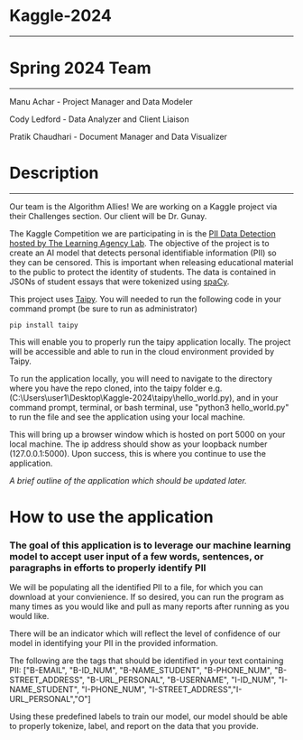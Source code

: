 # Kaggle-2024
---
# Spring 2024 Team
---
Manu Achar - Project Manager and Data Modeler

Cody Ledford - Data Analyzer and Client Liaison

Pratik Chaudhari - Document Manager and Data Visualizer

# Description
---
Our team is the Algorithm Allies! We are working on a Kaggle project via their Challenges section. Our client will be Dr. Gunay.

The Kaggle Competition we are participating in is the [PII Data Detection hosted by The Learning Agency Lab](https://www.kaggle.com/competitions/pii-detection-removal-from-educational-data/overview). The objective of the project is to create an AI model that detects personal identifiable information (PII) so they can be censored. This is important when releasing educational material to the public to protect the identity of students. The data is contained in JSONs of student essays that were tokenized using [spaCy](https://spacy.io/).

This project uses [Taipy](https://www.taipy.io/). You will needed to run the following code in your command prompt (be sure to run as administrator) 
```
pip install taipy
```

This will enable you to properly run the taipy application locally. The project will be accessible and able to run in the cloud environment provided by Taipy. 

To run the application locally, you will need to navigate to the directory where you have the repo cloned, into the taipy folder e.g.(C:\Users\user1\Desktop\Kaggle-2024\taipy\hello_world.py), and in your command prompt, terminal, or bash terminal, use "python3 hello_world.py" to run the file and see the application using your local machine.

This will bring up a browser window which is hosted on port 5000 on your local machine. The ip address should show as your loopback number (127.0.0.1:5000). Upon success, this is where you continue to use the application. 

*A brief outline of the application which should be updated later.*

# How to use the application
### The goal of this application is to leverage our machine learning model to accept user input of a few words, sentences, or paragraphs in efforts to properly identify PII
We will be populating all the identified PII to a file, for which you can download at your convienience.
If so desired, you can run the program as many times as you would like and pull as many reports after running as you would like.

There will be an indicator which will reflect the level of confidence of our model in identifying your PII in the provided information. 

The following are the tags that should be identified in your text containing PII: ["B-EMAIL", "B-ID_NUM", "B-NAME_STUDENT", "B-PHONE_NUM",
              "B-STREET_ADDRESS", "B-URL_PERSONAL", "B-USERNAME",
              "I-ID_NUM", "I-NAME_STUDENT", "I-PHONE_NUM",
              "I-STREET_ADDRESS","I-URL_PERSONAL","O"]

Using these predefined labels to train our model, our model should be able to properly tokenize, label, and report on the data that you provide.